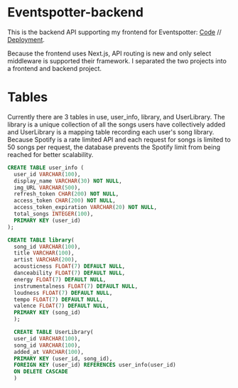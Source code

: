 # Eventspotter-backend

This is the backend API supporting my frontend for Eventspotter: [Code](https://github.com/brianqian/eventspotter-react) // [Deployment](https://eventspotter.herokuapp.com).

Because the frontend uses Next.js, API routing is new and only select middleware is supported their framework. I separated the two projects into a frontend and backend project.

# Tables

Currently there are 3 tables in use, user_info, library, and UserLibrary. The library is a unique collection of all the songs users have collectively added and UserLibrary is a mapping table recording each user's song library. Because Spotify is a rate limited API and each request for songs is limited to 50 songs per request, the database prevents the Spotify limit from being reached for better scalability.

```SQL
CREATE TABLE user_info (
  user_id VARCHAR(100),
  display_name VARCHAR(30) NOT NULL,
  img_URL VARCHAR(500),
  refresh_token CHAR(200) NOT NULL,
  access_token CHAR(200) NOT NULL,
  access_token_expiration VARCHAR(20) NOT NULL,
  total_songs INTEGER(100),
  PRIMARY KEY (user_id)
);

CREATE TABLE library(
  song_id VARCHAR(100),
  title VARCHAR(100),
  artist VARCHAR(200),
  acousticness FLOAT(7) DEFAULT NULL,
  danceability FLOAT(7) DEFAULT NULL,
  energy FLOAT(7) DEFAULT NULL,
  instrumentalness FLOAT(7) DEFAULT NULL,
  loudness FLOAT(7) DEFAULT NULL,
  tempo FLOAT(7) DEFAULT NULL,
  valence FLOAT(7) DEFAULT NULL,
  PRIMARY KEY (song_id)
  );

  CREATE TABLE UserLibrary(
  user_id VARCHAR(100),
  song_id VARCHAR(100),
  added_at VARCHAR(100),
  PRIMARY KEY (user_id, song_id),
  FOREIGN KEY (user_id) REFERENCES user_info(user_id)
  ON DELETE CASCADE
  )
```
